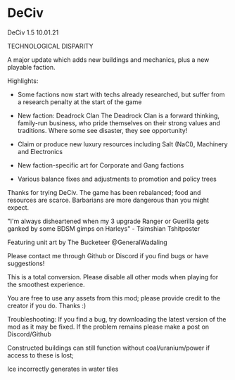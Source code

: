 # DeCiv
DeCiv 1.5
10.01.21

TECHNOLOGICAL DISPARITY

A major update which adds new buildings and mechanics, plus a new playable faction.

Highlights:
- Some factions now start with techs already researched, but suffer from a research penalty at the start of the game

- New faction: Deadrock Clan
The Deadrock Clan is a forward thinking, family-run business, who pride themselves on their strong values and traditions. Where some see disaster, they see opportunity!

- Claim or produce new luxury resources including Salt (NaCl), Machinery and Electronics

- New faction-specific art for Corporate and Gang factions

- Various balance fixes and adjustments to promotion and policy trees


Thanks for trying DeCiv. The game has been rebalanced; food and resources are scarce. Barbarians are more dangerous than you might expect.

"I'm always disheartened when my 3 upgrade Ranger or Guerilla gets ganked by some BDSM gimps on Harleys" - Tsimshian Tshitposter

Featuring unit art by The Bucketeer @GeneralWadaling

Please contact me through Github or Discord if you find bugs or have suggestions!

This is a total conversion. Please disable all other mods when playing for the smoothest experience.

You are free to use any assets from this mod; please provide credit to the creator if you do. Thanks :)

Troubleshooting: If you find a bug, try downloading the latest version of the mod as it may be fixed. If the problem remains please make a post on Discord/Github

Constructed buildings can still function without coal/uranium/power if access to these is lost; 

Ice incorrectly generates in water tiles
